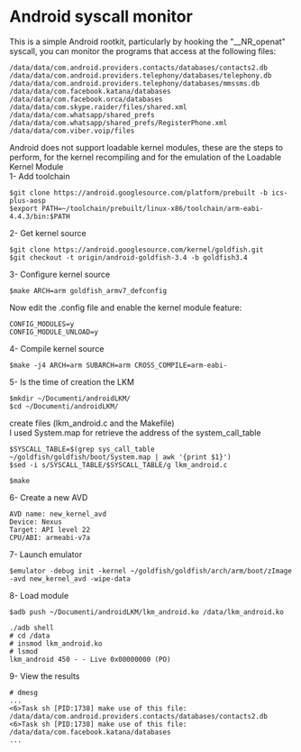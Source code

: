 # Android syscall monitor

This is a simple Android rootkit, particularly by hooking the "__NR_openat" syscall, you can monitor the programs that access at the following files:</br>
```linux
/data/data/com.android.providers.contacts/databases/contacts2.db
/data/data/com.android.providers.telephony/databases/telephony.db
/data/data/com.android.providers.telephony/databases/mmssms.db
/data/data/com.facebook.katana/databases
/data/data/com.facebook.orca/databases
/data/data/com.skype.raider/files/shared.xml
/data/data/com.whatsapp/shared_prefs
/data/data/com.whatsapp/shared_prefs/RegisterPhone.xml
/data/data/com.viber.voip/files
```

Android does not support loadable kernel modules, these are the steps to perform, for the kernel recompiling and for the emulation of the Loadable Kernel Module
</br>
1- Add toolchain
```linux
$git clone https://android.googlesource.com/platform/prebuilt -b ics-plus-aosp
$export PATH=~/toolchain/prebuilt/linux-x86/toolchain/arm-eabi-4.4.3/bin:$PATH
```
2- Get kernel source
</br>
```linux
$git clone https://android.googlesource.com/kernel/goldfish.git
$git checkout -t origin/android-goldfish-3.4 -b goldfish3.4
```

3- Configure kernel source
```linux
$make ARCH=arm goldfish_armv7_defconfig
```

Now edit the .config file and enable the kernel module feature:</br>
```linux
CONFIG_MODULES=y
CONFIG_MODULE_UNLOAD=y
```

4- Compile kernel source</br>
```linux
$make -j4 ARCH=arm SUBARCH=arm CROSS_COMPILE=arm-eabi-
```

5- Is the time of creation the LKM</br>
```linux
$mkdir ~/Documenti/androidLKM/
$cd ~/Documenti/androidLKM/
```
create files (lkm_android.c and the Makefile)
</br>
I used System.map for retrieve the address of the system_call_table</br>
```linux
$SYSCALL_TABLE=$(grep sys_call_table ~/goldfish/goldfish/boot/System.map | awk '{print $1}')
$sed -i s/SYSCALL_TABLE/$SYSCALL_TABLE/g lkm_android.c

$make
```

6- Create a new AVD </br>
```linux
AVD name: new_kernel_avd
Device: Nexus
Target: API level 22
CPU/ABI: armeabi-v7a
```

7- Launch emulator</br>
```linux
$emulator -debug init -kernel ~/goldfish/goldfish/arch/arm/boot/zImage -avd new_kernel_avd -wipe-data
```

8- Load module</br>
```linux
$adb push ~/Documenti/androidLKM/lkm_android.ko /data/lkm_android.ko

./adb shell
# cd /data
# insmod lkm_android.ko
# lsmod
lkm_android 450 - - Live 0x00000000 (PO)
```

9- View the results</br>
```linux
# dmesg
...
<6>Task sh [PID:1738] make use of this file: /data/data/com.android.providers.contacts/databases/contacts2.db
<6>Task sh [PID:1738] make use of this file: /data/data/com.facebook.katana/databases
...
```
